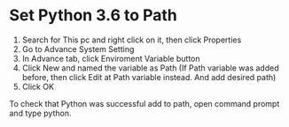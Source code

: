 # Set Python 3.6 to Path
 1. Search for This pc and right click on it, then click Properties
 2. Go to Advance System Setting
 3. In Advance tab, click Enviroment Variable button
 4. Click New and named the variable as Path (If Path variable was added before, then click Edit at Path variable instead. And add desired path)
 5. Click OK 

 To check that Python was successful add to path, open command prompt and type python.

